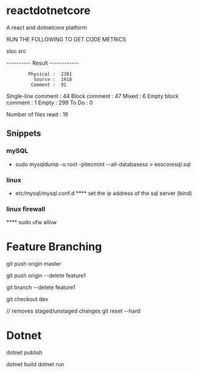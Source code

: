 # reactdotnetcore
A react and dotnetcore platform


RUN THE FOLLOWING TO GET CODE METRICS 

sloc src

---------- Result ------------

            Physical :  2301
              Source :  1918
             Comment :  91
 Single-line comment :  44
       Block comment :  47
               Mixed :  6
 Empty block comment :  1
               Empty :  299
               To Do :  0

Number of files read :  19


## Snippets

### mySQL
* sudo mysqldump -u root -pitecmint --all-databasess > esscoresql.sql


### linux
* etc/mysql/mysql.conf.d
**** set the ip address of the sql server (bind)

### linux firewall
**** sudo ufw allow





# Feature Branching
git push origin master

git push origin --delete feature1

git branch --delete feature1

git checkout dev

// removes staged/unstaged changes 
git reset --hard



# Dotnet
dotnet publish

dotnet build
dotnet run